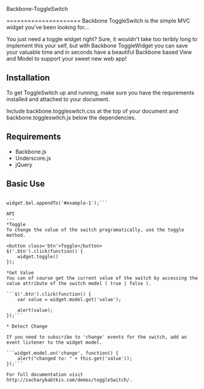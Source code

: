 Backbone-ToggleSwitch

=====================
Backbone ToggleSwitch is the simple MVC widget you've been looking for...

You just need a toggle widget right? Sure, it wouldn't take too teribly long to implement this your self, but with Backbone ToggleWidget you can save your valuable time and in seconds have a beautiful Backbone based View and Model to support your sweet new web app!

Installation
-----------
To get ToggleSwitch up and running, make sure you have the requrements installed and attached to your document.

Include backbone.toggleswitch.css at the top of your document and backbone.toggleswitch.js below the dependencies.

Requirements
-----------
* Backbone.js
* Underscore.js
* jQuery

Basic Use
--------
```var widget = new ToggleSwitch();

widget.$el.appendTo('#example-1');```

API
---
*Toggle
To change the value of the switch programatically, use the toggle method.

<button class='btn'>Toggle</button>
$('.btn').click(function() {
    widget.toggle()
});

*Get Value
You can of course get the current value of the switch by accessing the value attribute of the switch model ( true | false ).

```$('.btn').click(function() {
    var value = widget.model.get('value');
                        
    alert(value);
});```

* Detect Change

If you need to subscribe to 'change' events for the switch, add an event listener to the widget model.

```widget.model.on('change', function() { 
    alert("changed to: " + this.get('value')); 
});```

For full documentation visit http://zacharybabtkis.com/demos/toggleSwitch/.
